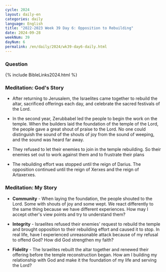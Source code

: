 ```yaml
---
cycle: 2024
layout: daily-en
categories: daily
language: English
title: "2022-2023 Week 39 Day 6: Opposition to Rebuilding"
date: 2024-09-28
weekNum: 39
dayNum: 6
permalink: /en/daily/2024/wk39-day6-daily.html
---
```


### Question     

{% include BibleLinks2024.html %}

### Meditation: God's Story   
+ After returning to Jerusalem, the Israelites came together to rebuild the altar, sacrificed offerings each day, and celebrate the sacred festivals of the Lord. 

+ In the second year, Zerubbabel led the people to begin the work on the temple. When the builders laid the foundation of the temple of the Lord, the people gave a great shout of praise to the Lord. No one could distinguish the sound of the shouts of joy from the sound of weeping, and the sound was heard far away. 

+ They refused to let their enemies to join in the temple rebuilding. So their enemies set out to work against them and to frustrate their plans 

+ The rebuilding effort was stopped until the reign of Darius. The opposition continued until the reign of Xerxes and the reign of Artaxerxes. 

### Meditation: My Story   
+ **Community** - When laying the foundation, the people shouted to the Lord. Some with shouts of joy and some wept. We react differently to the same thing because we have different experiences. How may I accept other's view points and try to understand them? 

+ **Integrity** - Israelites refused their enemies' request to rebuild the temple and brought opposition to their rebuilding effort and caused it to stop. In real life, have I experienced unreasonable attack because of my refusal to offend God? How did God strengthen my faith? 

+ **Fidelity** - The Israelites rebuilt the altar together and renewed their offering before the temple reconstruction began. How am I building my relationship with God and make it the foundation of my life and serving the Lord? 
